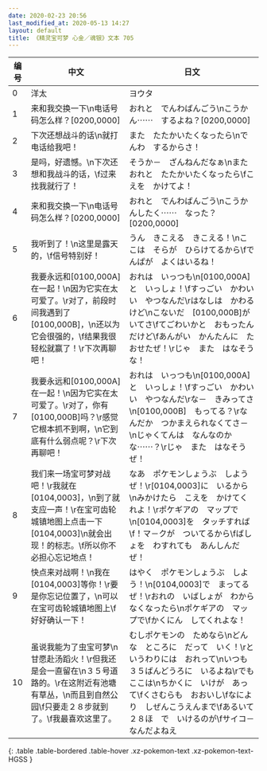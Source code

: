 ```yaml
---
date: 2020-02-23 20:56
last_modified_at: 2020-05-13 14:27
layout: default
title: 《精灵宝可梦 心金／魂银》文本 705
---
```

| 编号 | 中文 | 日文 |
| ---- | ---- | ---- |
| 0 | 洋太 | ヨウタ |
| 1 | 来和我交换一下\n电话号码怎么样？[0200,0000] | おれと　でんわばんごう\nこうかん⋯⋯　するよね？[0200,0000] |
| 2 | 下次还想战斗的话\n就打电话给我吧！ | また　たたかいたくなったら\nでんわ　するからさ！ |
| 3 | 是吗，好遗憾。\n下次还想和我战斗的话，\f过来找我就行了！ | そうか－　ざんねんだなぁ\nまた　おれと　たたかいたくなったら\fこえを　かけてよ！ |
| 4 | 来和我交换一下\n电话号码怎么样？[0200,0000] | おれと　でんわばんごう\nこうかんしたく⋯⋯　なった？[0200,0000] |
| 5 | 我听到了！\n这里是露天的，\f信号特别好！ | うん　きこえる　きこえる！\nここは　そらが　ひらけてるから\fでんぱが　よくはいるね！ |
| 6 | 我要永远和[0100,000A]在一起！\n因为它实在太可爱了。\r对了，前段时间我遇到了[0100,000B]，\n还以为它会很强的，\f结果我很轻松就赢了！\r下次再聊吧！ | おれは　いっつも\n[0100,000A]と　いっしょ！\fすっごい　かわいい　やつなんだ\rはなしは　かわるけど\nこないだ　[0100,000B]が　いてさ\fてごわいかと　おもったんだけど\fあんがい　かんたんに　たおせたぜ！\rじゃ　また　はなそうな！ |
| 7 | 我要永远和[0100,000A]在一起！\n因为它实在太可爱了。\r对了，你有[0100,000B]吗？\r感觉它根本抓不到啊，\n它到底有什么弱点呢？\r下次再聊吧！ | おれは　いっつも\n[0100,000A]と　いっしょ！\fすっごい　かわいい　やつなんだ\rな－　きみってさ\n[0100,000B]　もってる？\rなんだか　つかまえられなくてさ－\nじゃくてんは　なんなのかな⋯⋯？\rじゃ　また　はなそうぜ！ |
| 8 | 我们来一场宝可梦对战吧！\r我就在[0104,0003]，\n到了就支应一声！\r在宝可齿轮城镇地图上点击一下[0104,0003]\n就会出现！的标志。\f所以你不必担心忘记地点！ | なあ　ポケモンしょうぶ　しようぜ！\r[0104,0003]に　いるから\nみかけたら　こえを　かけてくれよ！\rポケギアの　マップで\n[0104,0003]を　タッチすれば\f！マ－クが　ついてるから\fばしょを　わすれても　あんしんだぜ！ |
| 9 | 快点来对战啊！\n我在[0104,0003]等你！\r要是你忘记位置了，\n可以在宝可齿轮城镇地图上\f好好确认一下！ | はやく　ポケモンしょうぶ　しよう！\n[0104,0003]で　まってるぜ！\rおれの　いばしょが　わからなくなったら\nポケギアの　マップで\fかくにん　してくれよな！ |
| 10 | 虽说我能为了虫宝可梦\n甘愿赴汤蹈火！\r但我还是会一直留在\n３５号道路的。\r在这附近有池塘有草丛，\n而且到自然公园\f只要走２８步就到了。\f我最喜欢这里了。 | むしポケモンの　ためなら\nどんな　ところに　だって　いく！\rと　いうわりには　おれって\nいつも　３５ばんどうろに　いるよね\rでも　ここは\nちかくに　いけが　あって\fくさむらも　おおいし\fなにより　しぜんこうえんまで\fあるいて　２８ほ　で　いけるのが\fサイコ－　なんだよねえ |
{: .table .table-bordered .table-hover .xz-pokemon-text .xz-pokemon-text-HGSS }